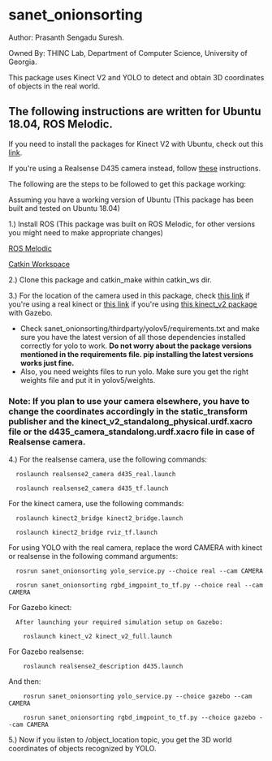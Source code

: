 # sanet_onionsorting
Author: Prasanth Sengadu Suresh.

Owned By: THINC Lab, Department of Computer Science,
          University of Georgia.

This package uses Kinect V2 and YOLO to detect and obtain 3D coordinates of objects in the real world.

## The following instructions are written for Ubuntu 18.04, ROS Melodic.

If you need to install the packages for Kinect V2 with Ubuntu, check out this [link](https://github.com/thinclab/sawyer_irl_project/blob/master/Kinect_install_readme.md).

If you're using a Realsense D435 camera instead, follow [these](https://github.com/thinclab/RealSense2-D435/blob/main/README.md) instructions.

The following are the steps to be followed to get this package working:

  Assuming you have a working version of Ubuntu (This package has been built and tested on Ubuntu 18.04)
  
  1.) Install ROS (This package was built on ROS Melodic, for other versions you might need to make appropriate changes)
  
   [ROS Melodic](https://wiki.ros.org/melodic/Installation/Ubuntu)
      
   [Catkin Workspace](https://wiki.ros.org/catkin/Tutorials/create_a_workspace)
   
  2.) Clone this package and catkin_make within catkin_ws dir.
  
  3.) For the location of the camera used in this package, check [this link](https://github.com/thinclab/iai_kinect2/blob/master/kinect2_bridge/launch/rviz_tf.launch) if you're using a real kinect or [this link](https://github.com/thinclab/kinect_v2_udrf/blob/master/kinect_v2/launch/gazebo.launch) if you're using [this kinect_v2 package](https://github.com/thinclab/kinect_v2_udrf) with Gazebo.
  
   - Check sanet_onionsorting/thirdparty/yolov5/requirements.txt and make sure you have the latest version of all those dependencies installed correctly for yolo to work. **Do not worry about the package versions mentioned in the requirements file. pip installing the latest versions works just fine.**
   - Also, you need weights files to run yolo. Make sure you get the right weights file and put it in yolov5/weights.
  ### Note: If you plan to use your camera elsewhere, you have to change the coordinates accordingly in the static_transform publisher and the kinect_v2_standalong_physical.urdf.xacro file or the d435_camera_standalong.urdf.xacro file in case of Realsense camera.
  
  4.) 
  For the realsense camera, use the following commands:
      
      roslaunch realsense2_camera d435_real.launch
      
      roslaunch realsense2_camera d435_tf.launch
      
  For the kinect camera, use the following commands:
  
      roslaunch kinect2_bridge kinect2_bridge.launch
      
      roslaunch kinect2_bridge rviz_tf.launch
      
  For using YOLO with the real camera, replace the word CAMERA with kinect or realsense in the following command arguments:
      
      rosrun sanet_onionsorting yolo_service.py --choice real --cam CAMERA
      
      rosrun sanet_onionsorting rgbd_imgpoint_to_tf.py --choice real --cam CAMERA
      
  For Gazebo kinect:
  
      After launching your required simulation setup on Gazebo:
      
        roslaunch kinect_v2 kinect_v2_full.launch
        
  For Gazebo realsense:
  
        roslaunch realsense2_description d435.launch
        
  And then:
        
        rosrun sanet_onionsorting yolo_service.py --choice gazebo --cam CAMERA

        rosrun sanet_onionsorting rgbd_imgpoint_to_tf.py --choice gazebo --cam CAMERA
        
  5.) Now if you listen to /object_location topic, you get the 3D world coordinates of objects recognized by YOLO.
  
      
